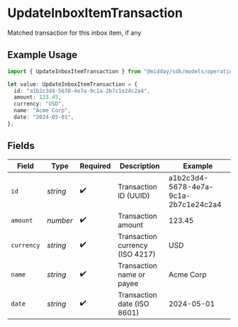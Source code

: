 # UpdateInboxItemTransaction

Matched transaction for this inbox item, if any

## Example Usage

```typescript
import { UpdateInboxItemTransaction } from "@midday/sdk/models/operations";

let value: UpdateInboxItemTransaction = {
  id: "a1b2c3d4-5678-4e7a-9c1a-2b7c1e24c2a4",
  amount: 123.45,
  currency: "USD",
  name: "Acme Corp",
  date: "2024-05-01",
};
```

## Fields

| Field                                | Type                                 | Required                             | Description                          | Example                              |
| ------------------------------------ | ------------------------------------ | ------------------------------------ | ------------------------------------ | ------------------------------------ |
| `id`                                 | *string*                             | :heavy_check_mark:                   | Transaction ID (UUID)                | a1b2c3d4-5678-4e7a-9c1a-2b7c1e24c2a4 |
| `amount`                             | *number*                             | :heavy_check_mark:                   | Transaction amount                   | 123.45                               |
| `currency`                           | *string*                             | :heavy_check_mark:                   | Transaction currency (ISO 4217)      | USD                                  |
| `name`                               | *string*                             | :heavy_check_mark:                   | Transaction name or payee            | Acme Corp                            |
| `date`                               | *string*                             | :heavy_check_mark:                   | Transaction date (ISO 8601)          | 2024-05-01                           |